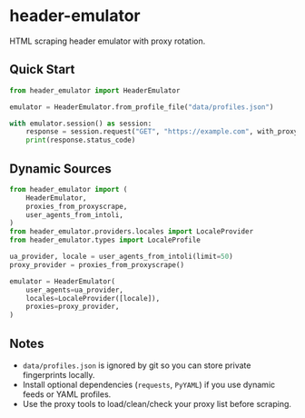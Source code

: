 # header-emulator
HTML scraping header emulator with proxy rotation.

## Quick Start

```python
from header_emulator import HeaderEmulator

emulator = HeaderEmulator.from_profile_file("data/profiles.json")

with emulator.session() as session:
    response = session.request("GET", "https://example.com", with_proxy=True)
    print(response.status_code)
```

## Dynamic Sources

```python
from header_emulator import (
    HeaderEmulator,
    proxies_from_proxyscrape,
    user_agents_from_intoli,
)
from header_emulator.providers.locales import LocaleProvider
from header_emulator.types import LocaleProfile

ua_provider, locale = user_agents_from_intoli(limit=50)
proxy_provider = proxies_from_proxyscrape()

emulator = HeaderEmulator(
    user_agents=ua_provider,
    locales=LocaleProvider([locale]),
    proxies=proxy_provider,
)
```

## Notes

- `data/profiles.json` is ignored by git so you can store private fingerprints locally.
- Install optional dependencies (`requests`, `PyYAML`) if you use dynamic feeds or YAML profiles.
- Use the proxy tools to load/clean/check your proxy list before scraping.
